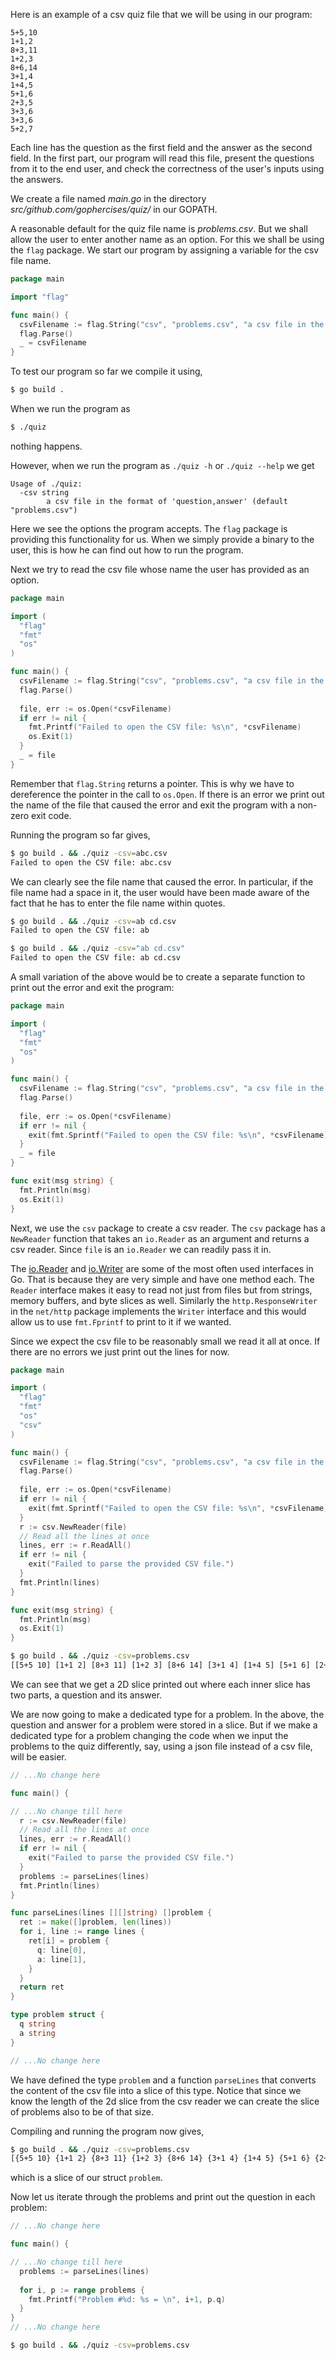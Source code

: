 Here is an example of a csv quiz file that we will be using in our program:

```csv
5+5,10
1+1,2
8+3,11
1+2,3
8+6,14
3+1,4
1+4,5
5+1,6
2+3,5
3+3,6
3+3,6
5+2,7
```

Each line has the question as the first field and the answer as the second field. In the first part, our program will read this file, present the questions from it to the end user, and check the correctness of the user's inputs using the answers.

We create a file named *main.go* in the directory *src/github.com/gophercises/quiz/* in our GOPATH.

A reasonable default for the quiz file name is *problems.csv*. But we shall allow the user to enter another name as an option. For this we shall be using the `flag` package. We start our program by assigning a variable for the csv file name.


```Go
package main

import "flag"

func main() {
  csvFilename := flag.String("csv", "problems.csv", "a csv file in the format of 'question,answer'")
  flag.Parse()
  _ = csvFilename
}
```

To test our program so far we compile it using,
```bash
$ go build .
```
When we run the program as
```bash
$ ./quiz
```
nothing happens.

However, when we run the program as `./quiz -h` or `./quiz --help` we get
```
Usage of ./quiz:
  -csv string
        a csv file in the format of 'question,answer' (default "problems.csv")
```

Here we see the options the program accepts. The `flag` package is providing this functionality for us. When we simply provide a binary to the user, this is how he can find out how to run the program.

Next we try to read the csv file whose name the user has provided as an option.
```Go
package main

import (
  "flag"
  "fmt"
  "os"
)

func main() {
  csvFilename := flag.String("csv", "problems.csv", "a csv file in the format of 'question,answer'")
  flag.Parse()
  
  file, err := os.Open(*csvFilename)
  if err != nil {
    fmt.Printf("Failed to open the CSV file: %s\n", *csvFilename)
    os.Exit(1)
  }
  _ = file
}
```
Remember that `flag.String` returns a pointer. This is why we have to dereference the pointer in the call to `os.Open`. If there is an  error we print out the name of the file that caused the error and exit the program with a non-zero exit code.

Running the program so far gives,
```bash
$ go build . && ./quiz -csv=abc.csv
Failed to open the CSV file: abc.csv
```

We can clearly see the file name that caused the error. In particular, if the file name had a space in it, the user would have been made aware of the fact that he has to enter the file name within quotes.

```bash
$ go build . && ./quiz -csv=ab cd.csv
Failed to open the CSV file: ab
```

```bash
$ go build . && ./quiz -csv="ab cd.csv"
Failed to open the CSV file: ab cd.csv
```

A small variation of the above would be to create a separate function to print out the error and exit the program:

```Go
package main

import (
  "flag"
  "fmt"
  "os"
)

func main() {
  csvFilename := flag.String("csv", "problems.csv", "a csv file in the format of 'question,answer'")
  flag.Parse()
  
  file, err := os.Open(*csvFilename)
  if err != nil {
    exit(fmt.Sprintf("Failed to open the CSV file: %s\n", *csvFilename))
  }
  _ = file
}

func exit(msg string) {
  fmt.Println(msg)
  os.Exit(1)
}
```

Next, we use the `csv` package to create a csv reader. The `csv` package has a `NewReader` function that takes an `io.Reader` as an argument and returns a csv reader. Since `file` is an `io.Reader` we can readily pass it in.

The [io.Reader](https://golang.org/pkg/io/#Reader) and [io.Writer](https://golang.org/pkg/io/#Writer) are some of the most often used interfaces in Go. That is because they are very simple and have one method each. The `Reader` interface makes it easy to read not just from files but from strings, memory buffers, and byte slices as well. Similarly the `http.ResponseWriter` in the `net/http` package implements the `Writer` interface and this would allow us to use `fmt.Fprintf` to print to it if we wanted.

Since we expect the csv file to be reasonably small we read it all at once. If there are no errors we just print out the lines for now.

```Go
package main

import (
  "flag"
  "fmt"
  "os"
  "csv"
)

func main() {
  csvFilename := flag.String("csv", "problems.csv", "a csv file in the format of 'question,answer'")
  flag.Parse()
  
  file, err := os.Open(*csvFilename)
  if err != nil {
    exit(fmt.Sprintf("Failed to open the CSV file: %s\n", *csvFilename))
  }
  r := csv.NewReader(file)
  // Read all the lines at once
  lines, err := r.ReadAll()
  if err != nil {
    exit("Failed to parse the provided CSV file.")
  }
  fmt.Println(lines)
}

func exit(msg string) {
  fmt.Println(msg)
  os.Exit(1)
}
```
```bash
$ go build . && ./quiz -csv=problems.csv
[[5+5 10] [1+1 2] [8+3 11] [1+2 3] [8+6 14] [3+1 4] [1+4 5] [5+1 6] [2+3 5] [3+3 6] [2+4 6] [5+2 7]]
```

We can see that we get a 2D slice printed out where each inner slice has two parts, a question and its answer.

We are now going to make a dedicated type for a problem. In the above, the question and answer for a problem were stored in a slice. But if we make a dedicated type for a problem changing the code when we input the problems to the quiz differently, say, using a json file instead of a csv file, will be easier.

```Go
// ...No change here

func main() {

// ...No change till here
  r := csv.NewReader(file)
  // Read all the lines at once
  lines, err := r.ReadAll()
  if err != nil {
    exit("Failed to parse the provided CSV file.")
  }
  problems := parseLines(lines)
  fmt.Println(lines)
}

func parseLines(lines [][]string) []problem {
  ret := make([]problem, len(lines))
  for i, line := range lines {
    ret[i] = problem {
      q: line[0],
      a: line[1],
    }
  }
  return ret
}

type problem struct {
  q string
  a string
}

// ...No change here
```

We have defined the type `problem` and a function `parseLines` that converts the content of the csv file into a slice of this type. Notice that since we know the length of the 2d slice from the csv reader we can create the slice of problems also to be of that size.

Compiling and running the program now gives,

```bash
$ go build . && ./quiz -csv=problems.csv
[{5+5 10} {1+1 2} {8+3 11} {1+2 3} {8+6 14} {3+1 4} {1+4 5} {5+1 6} {2+3 5} {3+3 6} {2+4 6} {5+2 7}]
```

which is a slice of our struct `problem`.

Now let us iterate through the problems and print out the question in each problem:

```Go
// ...No change here

func main() {

// ...No change till here
  problems := parseLines(lines)
  
  for i, p := range problems {
    fmt.Printf("Problem #%d: %s = \n", i+1, p.q)
  }
}
// ...No change here
```

```bash
$ go build . && ./quiz -csv=problems.csv
```
